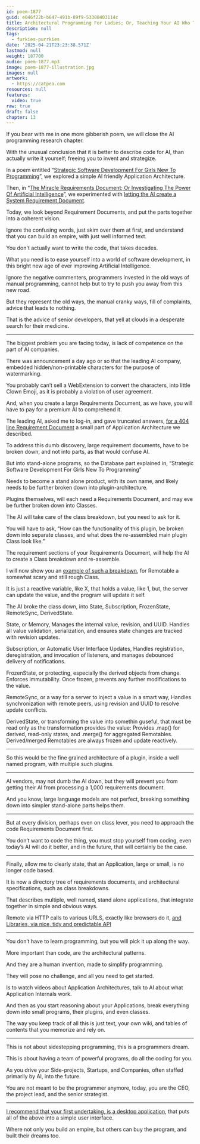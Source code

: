 ```yaml
---
id: poem-1877
guid: e046f22b-b647-491b-89f9-53308403114c
title: Architectural Programming For Ladies; Or, Teaching Your AI Who The Boss Is
description: null
tags:
  - furkies-purrkies
date: '2025-04-21T23:23:38.571Z'
lastmod: null
weight: 187700
audio: poem-1877.mp3
image: poem-1877-illustration.jpg
images: null
artwork:
  - https://catpea.com
resources: null
features:
  video: true
raw: true
draft: false
chapter: 13
---
```


If you bear with me in one more gibberish poem,
we will close the AI programming research chapter.

With the unusual conclusion that it is better to describe code for AI,
than actually write it yourself; freeing you to invent and strategize.

In a poem entitled “[Strategic Software Development For Girls New To Programming][1]”,
we explored a simple AI friendly Application Architecture.

Then, in “[The Miracle Requirements Document; Or Investigating The Power Of Artificial Intelligence][2]”,
we experimented with [letting the AI create a System Requirement Document][3].

Today, we look beyond Requirement Documents,
and put the parts together into a coherent vision.

Ignore the confusing words, just skim over them at first,
and understand that you can build an empire, with just well informed text.

You don't actually want to write the code,
that takes decades.

What you need is to ease yourself into a world of software development,
in this bright new age of ever improving Artificial Intelligence.

Ignore the negative commenters, programmers invested in the old ways of manual programming,
cannot help but to try to push you away from this new road.

But they represent the old ways, the manual cranky ways,
fill of complaints, advice that leads to nothing.

That is the advice of senior developers,
that yell at clouds in a desperate search for their medicine.

---

The biggest problem you are facing today,
is lack of competence on the part of AI companies.

There was announcement a day ago or so that the leading AI company,
embedded hidden/non-printable characters for the purpose of watermarking.

You probably can’t sell a WebExtension to convert the characters,
into little Clown Emoji, as it is probably a violation of user agreement.

And, when you create a large Requirements Document, as we have,
you will have to pay for a premium AI to comprehend it.

The leading AI, asked me to log-in, and gave truncated answers,
[for a 404 line Requirement Document][4] a small part of Application Architecture we described.

To address this dumb discovery, large requirement documents,
have to be broken down, and not into parts, as that would confuse AI.

But into stand-alone programs, so the Database part explained in,
“Strategic Software Development For Girls New To Programming”

Needs to become a stand alone product, with its own name,
and likely needs to be further broken down into plugin-architecture.

Plugins themselves, will each need a Requirements Document,
and may eve be further broken down into Classes.

The AI will take care of the class breakdown,
but you need to ask for it.

You will have to ask, “How can the functionality of this plugin,
be broken down into separate classes, and what does the re-assembled main plugin Class look like.”

The requirement sections of your Requirements Document,
will help the AI to create a Class breakdown and re-assemble.

I will now show you an [example of such a breakdown][5],
for Remotable a somewhat scary and still rough Class.

It is just a reactive variable, like X, that holds a value, like 1,
but, the server can update the value, and the program will update it self.

The AI broke the class down,
into State, Subscription, FrozenState, RemoteSync, DerivedState.

State, or Memory,
Manages the internal value, revision, and UUID. Handles all value validation, serialization, and ensures state changes are tracked with revision updates.


Subscription, or Automatic User Interface Updates,
Handles registration, deregistration, and invocation of listeners, and manages debounced delivery of notifications.


FrozenState, or protecting, especially the derived objects from change.
Enforces immutability. Once frozen, prevents any further modifications to the value.


RemoteSync, or a way for a server to inject a value in a smart way,
Handles synchronization with remote peers, using revision and UUID to resolve update conflicts.


DerivedState, or transforming the value into somethin guseful, that must be read only as the transformation provides the value:
Provides .map() for derived, read-only states, and .merge() for aggregated Remotables. Derived/merged Remotables are always frozen and update reactively.

---

So this would be the fine grained architecture of a plugin,
inside a well named program, with multiple such plugins.

---

AI vendors, may not dumb the AI down,
but they will prevent you from getting their AI from processing a 1,000 requirements document.

And you know, large language models are not perfect,
breaking something down into simpler stand-alone parts helps them.

---

But at every division, perhaps even on class lever,
you need to approach the code Requirements Document first.

You don’t want to code the thing, you must stop yourself from coding,
even today’s AI will do it better, and in the future, that will certainly be the case.

---

Finally, allow me to clearly state,
that an Application, large or small, is no longer code based.

It is now a directory tree of requirements documents,
and architectural specifications, such as class breakdowns.

That describes multiple, well named, stand alone applications,
that integrate together in simple and obvious ways.

Remote via HTTP calls to various URLS, exactly like browsers do it,
[and Libraries, via nice, tidy and predictable API][6]

---

You don’t have to learn programming,
but you will pick it up along the way.

More important than code,
are the architectural patterns.

And they are a human invention,
made to simplify programming.

They will pose no challenge,
and all you need to get started.

Is to watch videos about Application Architectures,
talk to AI about what Application Internals work.

And then as you start reasoning about your Applications,
break everything down into small programs, their plugins, and even classes.

The way you keep track of all this is just text,
your own wiki, and tables of contents that you memorize and rely on.

---

This is not about sidestepping programming,
this is a programmers dream.

This is about having a team of powerful programs,
do all the coding for you.

As you drive your Side-projects, Startups, and Companies,
often staffed primarily by AI, into the future.

You are not meant to be the programmer anymore,
today, you are the CEO, the project lead, and the senior strategist.

---

[I recommend that your first undertaking, is a desktop application][7],
that puts all of the above into a simple user interface.

Where not only you build an empire,
but others can buy the program, and built their dreams too.

[1]: https://www.catpea.com/permalink/96cd2625-3cb0-4584-9bce-db0de2ef3aed/
[2]: https://www.catpea.com/permalink/68c192aa-29bd-4c33-bfff-3de0e9e84d78/
[3]: https://github.com/catpea/bowtie
[4]: https://github.com/catpea/liminal/blob/cd6f1395c6cf7e146bb2b127397c6003ca919f1f/remotable/REQUIREMENTS.md
[5]: https://github.com/catpea/liminal/blob/5df51971e73a95eb7e1e882e933945377ba66666/remotable/COMPOSITION.md
[6]: https://nobackend.org/dreamcode.html
[7]: https://www.literatureandlatte.com/scrivener/overview
